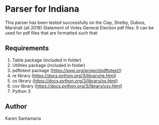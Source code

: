 # Parser for Indiana 
This parser has been tested successfully on the Clay, Shelby, Dubios, Marshall (all 2018) Statement of Votes General Election pdf files. It can be used for pdf files that are formatted such that:


## Requirements
1. Table package (included in folder)
2. Utilities package (included in folder)
3. pdftotext package (https://pypi.org/project/pdftotext/)
4. re library (https://docs.python.org/3/library/re.html)
5. os library (https://docs.python.org/3/library/os.html)
6. csv library (https://docs.python.org/3/library/csv.html)
7. Python 3

## Author
Karen Santamaria
